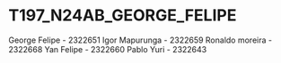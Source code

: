 # T197_N24AB_GEORGE_FELIPE

George Felipe - 2322651
Igor Mapurunga - 2322659
Ronaldo moreira - 2322668
Yan Felipe - 2322660
Pablo Yuri - 2322643
